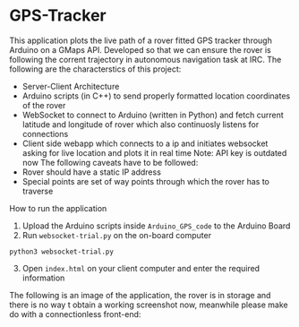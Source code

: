 # GPS-Tracker
 This application plots the live path of a rover fitted GPS tracker through Arduino on a GMaps API. Developed so that we can ensure the rover is following the corrent trajectory in autonomous navigation task at IRC.
The following are the characterstics of this project:
* Server-Client Architecture
 * Arduino scripts (in C++) to send properly formatted location coordinates of the rover
 * WebSocket to connect to Arduino (written in Python) and fetch current latitude and longitude of rover which also continuosly listens for connections
 * Client side webapp which connects to a ip and initiates websocket asking for live location and plots it in real time 
Note: API key is outdated now
The following caveats have to be followed:
* Rover should have a static IP address
* Special points are set of way points through which the rover has to traverse

How to run the application
1. Upload the Arduino scripts inside `Arduino_GPS_code` to the Arduino Board
2. Run `websocket-trial.py` on the on-board computer 
```
python3 websocket-trial.py
```
3. Open `index.html` on your client computer and enter the required information



The following is an image of the application, the rover is in storage and there is no way t obtain a working screenshot now, meanwhile please make do with a connectionless front-end:
<ADD IMAGE>

